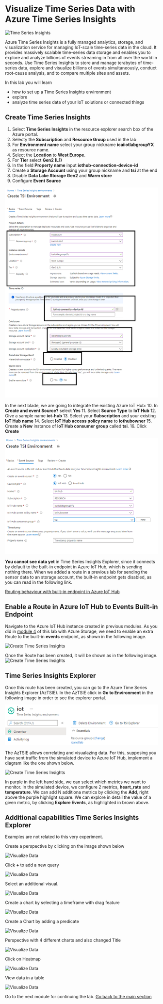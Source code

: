 # Visualize Time Series Data with Azure Time Series Insights

![Time Series Insights](../images/visualize_timeseriesinsights.jpg)

Azure Time Series Insights is a fully managed analytics, storage, and visualization service for managing IoT-scale time-series data in the cloud. It provides massively scalable time-series data storage and enables you to explore and analyze billions of events streaming in from all over the world in seconds. Use Time Series Insights to store and manage terabytes of time-series data, explore and visualize billions of events simultaneously, conduct root-cause analysis, and to compare multiple sites and assets.

In this lab you will learn

* how to set up a Time Series Insights environment
* explore
* analyze time series data of your IoT solutions or connected things

## Create Time Series Insights

1. Select **Time Series Insights** in the resource explorer search box of the Azure portal.
2. Selecty the **Subscription** and **Resource Group** used in the lab
3. For **Environment name** select your group nickname **icaiiotlabgroupYX** as resource name. 
4. Select the **Location** to **West Europe**.
5. For **Tier** select **Gen2 (L1)**
6. In the field **Property name** input **iothub-connection-device-id**
7. Create a **Storage Account** using your group nickname and **tsi** at the end
8. Disable **Data Lake Storage Gen2** and **Warm store**
9. Configure **Event Source**

![Create Time Series Insights](../images/visualize-20.PNG)

In the next blade, we are going to integrate the existing Azure IoT Hub: 
10. In **Create and event Source?** select **Yes**
11. Select **Source Type** to **IoT Hub** 
12. Give a sample name **iot-hub** 
13. Select your **Subscription** and your existing **IoT Hub name** 
14. Select **IoT Hub access policy name** to **iothubowner** 
15. Create a **New** instance of **IoT Hub consumer group** called **tsi**.
16. Click **Create**

![Create Time Series Insights](../images/visualize-21.png)

**You cannot see data yet** in Time Series Insights Explorer, since it connects by default to the built-in endpoint in Azure IoT Hub, which is sending nothing there. When we added a route in a previous lab for sending the sensor data to an storage account, the built-in endpoint gets disabled, as you can read in the following link.

[Routing behaviour with built-in endpoint in Azure IoT Hub](https://docs.microsoft.com/es-es/azure/iot-hub/iot-hub-devguide-messages-d2c#built-in-endpoint)

## Enable a Route in Azure IoT Hub to Events Built-in Endpoint

Navigate to the Azure IoT Hub instance created in previous modules. As you did in [module 4](https://github.com/SeryioGonzalez/Azure_IoT_Lab/blob/master/routing/README.md) of this lab with Azure Storage, we need to enable an extra Route to the built-in **events** endpoint, as shown in the following image.

![Create Time Series Insights](../images/visualize-22.PNG)

Once the Route has been created, it will be shown as in the following image.
![Create Time Series Insights](../images/visualize-23.PNG)

## Time Series Insights Explorer

Once this route has been created, you can go to the Azure Time Series Insights Explorer (AzTSIE). In the AzTSIE click in **Go to Environment** in the following image in order to see the explorer portal.

![Create Time Series Insights](../images/visualize-24.PNG)

The AzTSIE allows correlating and visualazing data. For this, supposing you have sent traffic from the simulated device to Azure IoT Hub, implement a diagram like the one shown below.

![Create Time Series Insights](../images/visualize-27.PNG)

In purple in the left hand side, we can select which metrics we want to monitor. In the simulated device, we configure 2 metrics, **heart_rate** and **temperature**. We can add N additiona metrics by clicking the **Add**, right above the purple highlight square.
We can explore in detail the value of a given metric, by clicking **Explore Events**, as highlighted in brown above.


## Additional capabilities Time Series Insights Explorer

Examples are not related to this very experiment.

Create a perspective by clicking on the image shown below

![Visualize Data](../images/visualize_perspective.png)

Click **+** to add a new query

![Visualize Data](../images/visualize_10_visual10.png)

Select an additional visual.

![Visualize Data](../images/visualize_11_visual11.png)

Create a chart by selecting a timeframe with drag feature

![Visualize Data](../images/visualize_12_Visual12.png)

Create a Chart by adding a predicate

![Visualize Data](../images/visualize_predicate.png)

Perspective with 4 different charts and also changed Title

![Visualize Data](../images/visualize_14_Visual_dashboard.png)

Click on Heatmap

![Visualize Data](../images/visualize_heatmap.png)

View data in a table

![Visualize Data](../images/visualize_table.png)

Go to the next module for continuing the lab.
[Go back to the main section](../README.md )
